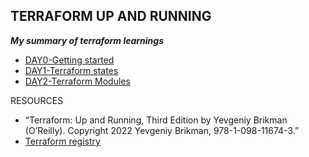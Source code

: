 ## TERRAFORM UP AND RUNNING 
***My summary of terraform learnings***

- [DAY0-Getting started](Journals/Week0.md)
- [DAY1-Terraform states](Journals/Week1.md)
- [DAY2-Terraform Modules](Journals/Week2.md)

RESOURCES
- “Terraform: Up and Running, Third Edition by Yevgeniy Brikman
(O’Reilly). Copyright 2022 Yevgeniy Brikman, 978-1-098-11674-3.”
- [Terraform registry ](https://registry.terraform.io/providers/hashicorp/aws)